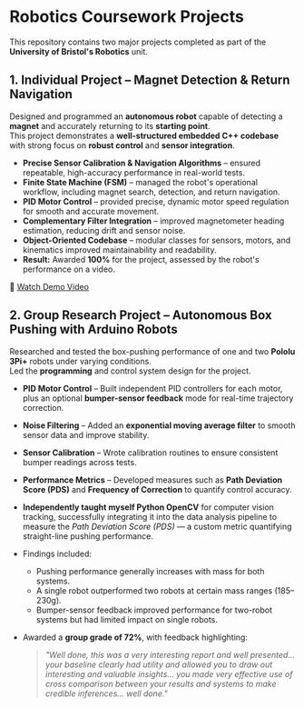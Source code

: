 # Robotics Coursework Projects

This repository contains two major projects completed as part of the **University of Bristol's Robotics** unit.

## 1. Individual Project – Magnet Detection & Return Navigation
Designed and programmed an **autonomous robot** capable of detecting a **magnet** and accurately returning to its **starting point**.  
This project demonstrates a **well-structured embedded C++ codebase** with strong focus on **robust control** and **sensor integration**.

- **Precise Sensor Calibration & Navigation Algorithms** – ensured repeatable, high-accuracy performance in real-world tests.  
- **Finite State Machine (FSM)** – managed the robot's operational workflow, including magnet search, detection, and return navigation.  
- **PID Motor Control** – provided precise, dynamic motor speed regulation for smooth and accurate movement.  
- **Complementary Filter Integration** – improved magnetometer heading estimation, reducing drift and sensor noise.  
- **Object-Oriented Codebase** – modular classes for sensors, motors, and kinematics improved maintainability and readability.  
- **Result:** Awarded **100%** for the project, assessed by the robot's performance on a video.

🎥 [Watch Demo Video](https://youtu.be/n0UjlL4kPss?si=vmlw3QRdXmjSS-Dd)

## 2. Group Research Project – Autonomous Box Pushing with Arduino Robots

Researched and tested the box-pushing performance of one and two **Pololu 3Pi+** robots under varying conditions.  
Led the **programming** and control system design for the project.

- **PID Motor Control** – Built independent PID controllers for each motor, plus an optional **bumper-sensor feedback** mode for real-time trajectory correction.
- **Noise Filtering** – Added an **exponential moving average filter** to smooth sensor data and improve stability.
- **Sensor Calibration** – Wrote calibration routines to ensure consistent bumper readings across tests.
- **Performance Metrics** – Developed measures such as **Path Deviation Score (PDS)** and **Frequency of Correction** to quantify control accuracy.

- **Independently taught myself Python OpenCV** for computer vision tracking, successfully integrating it into the data analysis pipeline to measure the *Path Deviation Score (PDS)* — a custom metric quantifying straight-line pushing performance.  
- Findings included:  
  - Pushing performance generally increases with mass for both systems.  
  - A single robot outperformed two robots at certain mass ranges (185–230g).  
  - Bumper-sensor feedback improved performance for two-robot systems but had limited impact on single robots.  
- Awarded a **group grade of 72%**, with feedback highlighting:  
  > *"Well done, this was a very interesting report and well presented… your baseline clearly had utility and allowed you to draw out interesting and valuable insights… you made very effective use of cross comparison between your results and systems to make credible inferences… well done."*

